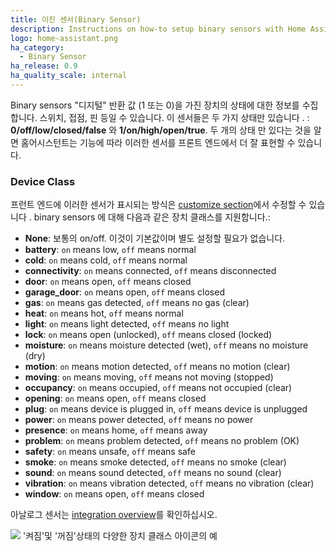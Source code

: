 ```yaml
---
title: 이진 센서(Binary Sensor)
description: Instructions on how-to setup binary sensors with Home Assistant.
logo: home-assistant.png
ha_category:
  - Binary Sensor
ha_release: 0.9
ha_quality_scale: internal
---
```


Binary sensors "디지털" 반환 값 (1 또는 0)을 가진 장치의 상태에 대한 정보를 수집합니다. 스위치, 접점, 핀 등일 수 있습니다. 이 센서들은 두 가지 상태만 있습니다 . : **0/off/low/closed/false** 와 **1/on/high/open/true**. 두 개의 상태 만 있다는 것을 알면 홈어시스턴트는 기능에 따라 이러한 센서를 프론트 엔드에서 더 잘 표현할 수 있습니다.

### Device Class

프런트 엔드에 이러한 센서가 표시되는 방식은 [customize section](/getting-started/customizing-devices/)에서 수정할 수 있습니다 .  binary sensors 에 대해 다음과 같은 장치 클래스를 지원합니다.:

- **None**: 보통의 on/off. 이것이 기본값이며 별도 설정할 필요가 없습니다.
- **battery**: `on` means low, `off` means normal
- **cold**: `on` means cold, `off` means normal
- **connectivity**: `on` means connected, `off` means disconnected
- **door**: `on` means open, `off` means closed
- **garage_door**: `on` means open, `off` means closed
- **gas**: `on` means gas detected, `off` means no gas (clear)
- **heat**: `on` means hot, `off` means normal
- **light**: `on` means light detected, `off` means no light
- **lock**: `on` means open (unlocked), `off` means closed (locked)
- **moisture**: `on` means moisture detected (wet), `off` means no moisture (dry)
- **motion**: `on` means motion detected, `off` means no motion (clear)
- **moving**: `on` means moving, `off` means not moving (stopped)
- **occupancy**: `on` means occupied, `off` means not occupied (clear)
- **opening**: `on` means open, `off` means closed
- **plug**: `on` means device is plugged in, `off` means device is unplugged
- **power**: `on` means power detected, `off` means no power
- **presence**: `on` means home, `off` means away
- **problem**: `on` means problem detected, `off` means no problem (OK)
- **safety**: `on` means unsafe, `off` means safe
- **smoke**: `on` means smoke detected, `off` means no smoke (clear)
- **sound**: `on` means sound detected, `off` means no sound (clear)
- **vibration**: `on` means vibration detected, `off` means no vibration (clear)
- **window**: `on` means open, `off` means closed

아날로그 센서는 [integration overview](/integrations/#sensor)를 확인하십시오.

<p class='img'>
<img src='/images/screenshots/binary_sensor_classes_icons.png' />
'켜짐'및 '꺼짐'상태의 다양한 장치 클래스 아이콘의 예
</p>
